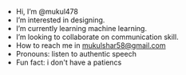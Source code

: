 -  Hi, I’m @mukul478
-  I’m interested in designing.
-  I’m currently learning machine learning.
-  I’m looking to collaborate on communication skill.
-  How to reach me in mukulshar58@gmail.com
-  Pronouns: listen to authentic speech
-  Fun fact: i don't have a patiencs

<!---
mukul478/mukul478 is a ✨ special ✨ repository because its `README.md` (this file) appears on your GitHub profile.
You can click the Preview link to take a look at your changes.
--->
